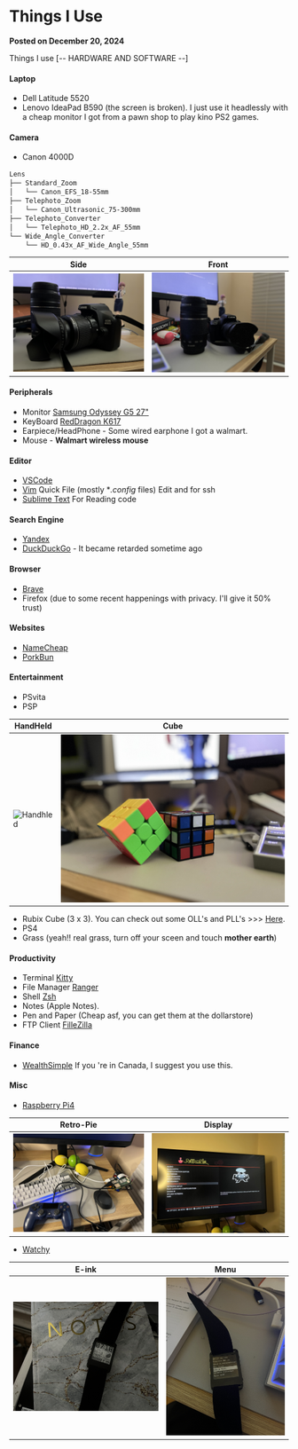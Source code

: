 # Things I Use

**Posted on December 20, 2024**

Things I use [-- HARDWARE AND SOFTWARE --]

#### Laptop

- Dell Latitude 5520
- Lenovo IdeaPad B590 (the screen is broken). I just use it headlessly with a cheap monitor I got from a pawn shop to play kino PS2 games.

#### Camera

- Canon 4000D

```plaintext
Lens
├── Standard_Zoom
│   └── Canon_EFS_18-55mm
├── Telephoto_Zoom
│   └── Canon_Ultrasonic_75-300mm
├── Telephoto_Converter
│   └── Telephoto_HD_2.2x_AF_55mm
└── Wide_Angle_Converter
    └── HD_0.43x_AF_Wide_Angle_55mm
```

| Side    | Front   |
|---------|---------|
| ![Front Cam](./blog-images/cam2.JPG) | ![Side Cam](./blog-images/cam3.JPG) |

#### Peripherals

- Monitor [Samsung Odyssey G5 27"](https://www.samsung.com/ca/monitors/gaming/odyssey-g5-g55c-27-inch-165hz-curved-qhd-ls27cg550enxza/)
- KeyBoard [RedDragon K617](https://www.redragonzone.com/products/redragon-k617-fizz)
- Earpiece/HeadPhone - Some wired earphone I got a walmart.
- Mouse - **Walmart wireless mouse**

#### Editor

- [VSCode](https://code.visualstudio.com/)
- [Vim](https://www.vim.org/) Quick File (mostly **.config* files) Edit and for ssh
- [Sublime Text](https://www.sublimetext.com/) For Reading code

#### Search Engine

- [Yandex](https://yandex.com/)
- [DuckDuckGo](https://duckduckgo.com/) - It became retarded sometime ago

#### Browser

- [Brave](https://brave.com/download/)
- Firefox (due to some recent happenings with privacy. I'll give it 50% trust)

#### Websites

- [NameCheap](https://www.namecheap.com/)
- [PorkBun](https://porkbun.com/)

#### Entertainment

- PSvita
- PSP

| HandHeld | Cube   |
|---------|---------|
| ![Handhled](./blog-images/handheld.png) | ![Cube](./blog-images/cube.JPG) |

- Rubix Cube (3 x 3). You can check out some OLL's and PLL's >>> [Here](http://rubiksplace.com/speedcubing/OLL-algorithms/).
- PS4
- Grass (yeah!! real grass, turn off your sceen and touch **mother earth**)

#### Productivity

- Terminal [Kitty](https://github.com/kovidgoyal/kitty)
- File Manager [Ranger](https://github.com/ranger/ranger)
- Shell [Zsh](https://ohmyz.sh/)
- Notes (Apple Notes).
- Pen and Paper (Cheap asf, you can get them at the dollarstore)
- FTP Client [FilleZilla](https://filezilla-project.org/)

#### Finance

- [WealthSimple](https://www.wealthsimple.com/en-ca) If you 're in Canada, I suggest you use this.

#### Misc

- [Raspberry Pi4](https://www.raspberrypi.com/products/raspberry-pi-4-model-b/)


| Retro-Pie    | Display   |
|---------|---------|
| ![Front Cam](./blog-images/retro.jpg) | ![Side Cam](./blog-images/pie.jpg) |

- [Watchy](https://watchy.sqfmi.com/)

| E-ink  | Menu   |
|---------|---------|
| ![Watchy](./blog-images/w.JPG) | ![Side Cam](./blog-images/watchy.jpg) |